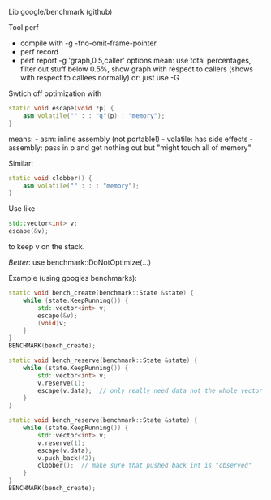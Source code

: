 Lib google/benchmark (github)

Tool perf
 - compile with -g -fno-omit-frame-pointer
 - perf record
 - perf report -g 'graph,0.5,caller'
      options mean: use total percentages, filter out stuff below 0.5%,
                    show graph with respect to callers (shows with respect to callees normally)
      or: just use -G
                                 
Swtich off optimization with
```cpp
static void escape(void *p) {
    asm volatile("" : : "g"(p) : "memory");
}
```
means:
    - asm: inline assembly (not portable!)
    - volatile: has side effects
    - assembly: pass in p and get nothing out but "might touch all of memory"

Similar:
```cpp
static void clobber() {
    asm volatile("" : : : "memory");
}
```

Use like
```cpp
std::vector<int> v;
escape(&v);
```
to keep v on the stack.

*Better*: use benchmark::DoNotOptimize(...)


Example (using googles benchmarks):
```cpp
static void bench_create(benchmark::State &state) {
    while (state.KeepRunning()) {
        std::vector<int> v;
        escape(&v);
        (void)v;
    }
}
BENCHMARK(bench_create);

static void bench_reserve(benchmark::State &state) {
    while (state.KeepRunning()) {
        std::vector<int> v;
        v.reserve(1);
        escape(v.data);  // only really need data not the whole vector
    }
}

static void bench_reserve(benchmark::State &state) {
    while (state.KeepRunning()) {
        std::vector<int> v;
        v.reserve(1);
        escape(v.data);
        v.push_back(42);
        clobber();  // make sure that pushed back int is "observed"
    }
}
BENCHMARK(bench_create);
```
